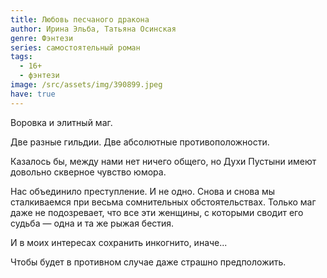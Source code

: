 ```yaml
---
title: Любовь песчаного дракона
author: Ирина Эльба, Татьяна Осинская
genre: Фэнтези
series: самостоятельный роман
tags:
  - 16+
  - фэнтези
image: /src/assets/img/390899.jpeg
have: true
---
```

Воровка и элитный маг.

Две разные гильдии. Две абсолютные противоположности.

Казалось бы, между нами нет ничего общего, но Духи Пустыни имеют довольно скверное чувство юмора.

Нас объединило преступление. И не одно. Снова и снова мы сталкиваемся при весьма сомнительных обстоятельствах. Только маг даже не подозревает, что все эти женщины, с которыми сводит его судьба — одна и та же рыжая бестия.

И в моих интересах сохранить инкогнито, иначе...

Чтобы будет в противном случае даже страшно предположить.
